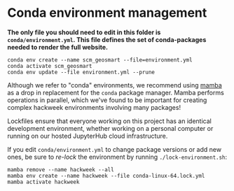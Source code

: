 # Conda environment management

**The only file you should need to edit in this folder is `conda/environment.yml`. This file defines the set of conda-packages needed to render the full website.**

```
conda env create --name scm_geosmart --file=environment.yml
conda activate scm_geosmart
conda env update --file environment.yml --prune
```

Although we refer to "conda" environments, we recommend using [mamba](https://github.com/mamba-org/mamba) as a drop in replacement for the `conda` package manager. Mamba performs operations in parallel, which we've found to be important for creating complex hackweek environments involving many packages!

Lockfiles ensure that everyone working on this project has an identical development environment, whether working on a personal computer or running on our hosted JupyterHub cloud infrastructure.

If you edit `conda/environment.yml` to change package versions or add new ones, be sure to _re-lock_ the environment by running `./lock-environment.sh`:

```
mamba remove --name hackweek --all
mamba env create --name hackweek --file conda-linux-64.lock.yml
mamba activate hackweek
```
